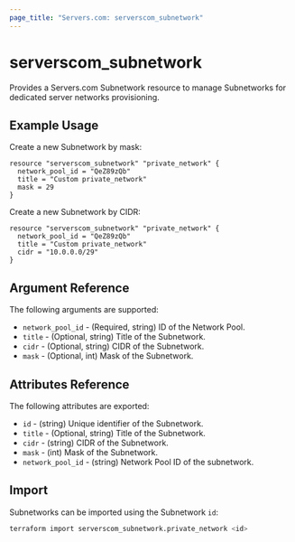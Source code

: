 ```yaml
---
page_title: "Servers.com: serverscom_subnetwork"
---
```


# serverscom_subnetwork

Provides a Servers.com Subnetwork resource to manage Subnetworks for dedicated server networks provisioning.

## Example Usage

Create a new Subnetwork by mask:

```hcl
resource "serverscom_subnetwork" "private_network" {
  network_pool_id = "QeZ89zQb"
  title = "Custom private_network"
  mask = 29
}
```

Create a new Subnetwork by CIDR:

```hcl
resource "serverscom_subnetwork" "private_network" {
  network_pool_id = "QeZ89zQb"
  title = "Custom private_network"
  cidr = "10.0.0.0/29"
}
```

## Argument Reference

The following arguments are supported:

- `network_pool_id` - (Required, string) ID of the Network Pool.
- `title` - (Optional, string) Title of the Subnetwork.
- `cidr` - (Optional, string) CIDR of the Subnetwork.
- `mask` - (Optional, int) Mask of the Subnetwork.

## Attributes Reference

The following attributes are exported:

- `id` - (string) Unique identifier of the Subnetwork.
- `title` - (Optional, string) Title of the Subnetwork.
- `cidr` - (string) CIDR of the Subnetwork.
- `mask` - (int) Mask of the Subnetwork.
- `network_pool_id` - (string) Network Pool ID of the subnetwork.

## Import

Subnetworks can be imported using the Subnetwork `id`:

```bash
terraform import serverscom_subnetwork.private_network <id>
```

